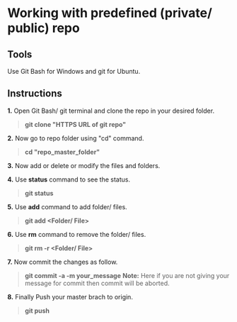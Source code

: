 # Working with predefined (private/ public) repo

## Tools
Use Git Bash for Windows and git for Ubuntu.

## Instructions
**1.** Open Git Bash/ git terminal and clone the repo in your desired folder.
> **git clone "HTTPS URL of git repo"**

**2.** Now go to repo folder using "cd" command.
> **cd "repo_master_folder"**

**3.** Now add or delete or modify the files and folders.

**4.** Use **status** command to see the status.
> **git status**

**5.** Use **add** command to add folder/ files.
> **git add <Folder/ File>**

**6.** Use **rm** command to remove the folder/ files.
> **git rm -r <Folder/ File>**

**7.** Now commit the changes as follow.
> **git commit -a -m your_message**
> **Note:**
> Here if you are not giving your message for commit
> then commit will be aborted.

**8.** Finally Push your master brach to origin.
> **git push**
